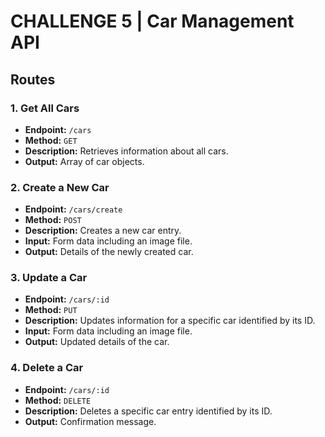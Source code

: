 # CHALLENGE 5 | Car Management API

## Routes

### 1. Get All Cars

- **Endpoint:** `/cars`
- **Method:** `GET`
- **Description:** Retrieves information about all cars.
- **Output:** Array of car objects.

### 2. Create a New Car

- **Endpoint:** `/cars/create`
- **Method:** `POST`
- **Description:** Creates a new car entry.
- **Input:** Form data including an image file.
- **Output:** Details of the newly created car.

### 3. Update a Car

- **Endpoint:** `/cars/:id`
- **Method:** `PUT`
- **Description:** Updates information for a specific car identified by its ID.
- **Input:** Form data including an image file.
- **Output:** Updated details of the car.

### 4. Delete a Car

- **Endpoint:** `/cars/:id`
- **Method:** `DELETE`
- **Description:** Deletes a specific car entry identified by its ID.
- **Output:** Confirmation message.